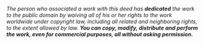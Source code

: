 _The person who associated a work with this deed has **dedicated** the work to the public domain by waiving all of his or her rights to the work worldwide under copyright law, including all related and neighboring rights, to the extent allowed by law._ ***You can copy, modify, distribute and perform the work, even for commercial purposes, all without asking permission.***

<!-- > #### *Other Information*
>  - *In no way are the patent or trademark rights of any person, nor are the rights that other persons may have in the work or in how the work is used, such as publicity or privacy[^1] rights.*
>  - *Unless expressly stated otherwise, the person who associated a work with this deed makes no warranties about the work, and disclaims liability for all uses of the work, to the fullest extent permitted by applicable law.*
>  - *When using or citing the work, you should not imply endorsement[^2] by the author or the affirmer.*


[^1]: ***publicity or privacy*** — *The use of a work free of known copyright restrictions may be otherwise regulated or limited. The work or its use may be subject to personal data protection laws, publicity, image, or privacy rights that allow a person to control how their voice, image or likeness is used, or other restrictions or limitations under applicable law.*

[^2]: ***endorsement*** — *In some jurisdictions, wrongfully implying that an author, publisher or anyone else endorses your use of a work may be unlawful.* -->
